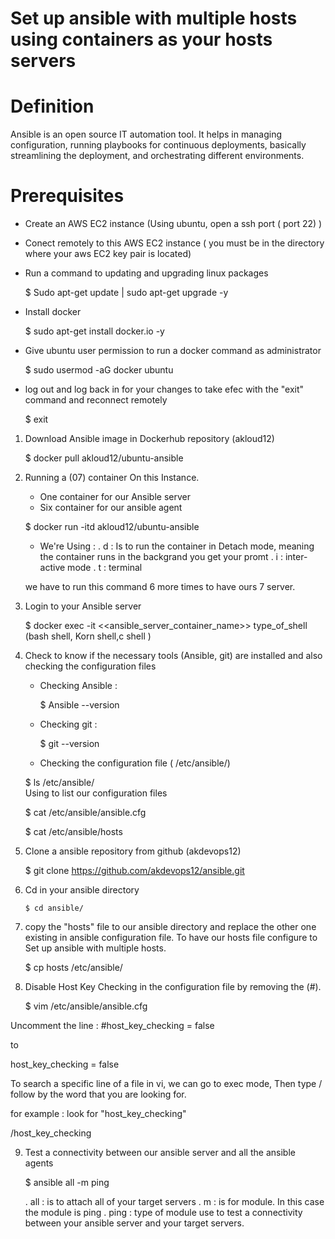 # Set up ansible with multiple hosts using containers as your hosts servers
# Definition

Ansible is an open source IT automation tool. It helps in managing configuration, running playbooks for continuous deployments, basically streamlining the deployment, and orchestrating different environments.

# Prerequisites

- Create an AWS EC2 instance (Using ubuntu, open a ssh port ( port 22) ) 
- Conect remotely to this AWS EC2 instance ( you must be in the directory where your aws EC2 key pair is located)
- Run a command to updating and upgrading linux packages 

    $ Sudo apt-get update | sudo apt-get upgrade -y 

- Install docker 
    
    $ sudo apt-get install docker.io -y

- Give ubuntu user permission to run a docker command as administrator 

    $ sudo usermod -aG docker ubuntu

- log out and log back in for your changes to take efec with the "exit" command and reconnect remotely

    $ exit

1.  Download Ansible image in Dockerhub repository (akloud12)

    $ docker pull akloud12/ubuntu-ansible

2. Running a (07) container On this Instance. 
    - One container for our Ansible server
    - Six container for our ansible agent
    
    $ docker run -itd akloud12/ubuntu-ansible

    - We're Using :
     . d : Is to run the container in Detach mode, meaning the container runs in the backgrand you get your promt 
     . i : inter-active mode
     . t : terminal
    
    we have to run this command 6 more times to have ours 7 server.

3. Login to your Ansible server 
  
    $ docker exec -it <<ansible_server_container_name>> type_of_shell (bash shell, Korn shell,c shell ) 

4. Check to know if the necessary tools (Ansible, git) are installed 
    and also checking the configuration files
 
    - Checking Ansible :
      
       $ Ansible --version

    - Checking git : 
    
      $ git --version

    - Checking the configuration file ( /etc/ansible/)

    $ ls /etc/ansible/  
            Using to list our configuration files

    $ cat /etc/ansible/ansible.cfg
    
    $ cat /etc/ansible/hosts

5. Clone a ansible repository from github (akdevops12)

    $ git clone https://github.com/akdevops12/ansible.git

6. Cd in your ansible directory

       $ cd ansible/

7. copy the "hosts" file to our ansible directory 
    and replace the other one existing in ansible configuration file.
    To have our hosts file configure to Set up ansible with multiple hosts. 

    $ cp hosts /etc/ansible/

8. Disable Host Key Checking in the configuration file by removing the (#).

   $ vim /etc/ansible/ansible.cfg

  Uncomment the line :
  #host_key_checking = false

  to
   
  host_key_checking = false

  To search a specific line  of a file in vi, we can go to exec mode,
  Then type / follow by the word that you are looking for.

  for example : look for "host_key_checking"

  /host_key_checking

9. Test a connectivity between our ansible server and all the ansible agents

    $ ansible all -m ping

    . all : is to attach all of your target servers 
    . m : is for module. In this case the module is ping
    . ping : type of module use to test a connectivity between your ansible server and your target servers.
